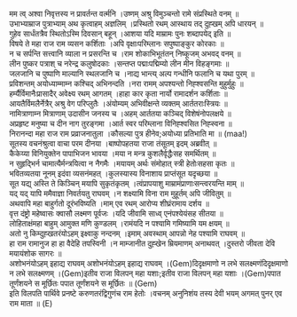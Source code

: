 

  
मम त्व् अश्वा निवृत्तस्य न प्रावर्तन्त वर्त्मनि ।उष्णम् अश्रु विमुञ्चन्तो रामे संप्रस्थिते वनम्  ॥   
उभाभ्याम्राज पुत्राभ्याम् अथ कृत्वाहम् अज्ञलिम् ।प्रस्थितो रथम् आस्थाय तद् दुह्खम् अपि धारयन्  ॥   
गुहेव सार्धंतत्रैव स्थितोऽस्मि दिवसान् बहून् ।आशया यदि माम्रामः पुनः शब्दापयेद् इति  ॥   
विषये ते महा राज राम व्यसन कर्शिताः ।अपि वृक्षाःपरिम्लानः सपुष्पाङ्कुर कोरकाः  ॥   
न च सर्पन्ति सत्त्वानि व्याला न प्रसरन्ति च ।राम शोकाभिभूतंतन् निष्कूजम् अभवद् वनम्  ॥   
लीन पुष्कर पत्राश् च नरेन्द्र कलुषोदकाः ।सन्तप्त पद्माःपद्मिम्यो लीन मीन विहङ्गमाः  ॥   
जलजानि च पुष्पाणि माल्यानि स्थलजानि च ।नाद्य भान्त्य् अल्प गन्धीनि फलानि च यथा पुरम्  ॥   
प्रविशन्तम् अयोध्याम्माम्न कश्चिद् अभिनन्दति ।नरा रामम् अपश्यन्तो निह्श्वसन्ति मुहुर्मुहुः  ॥   
हर्म्यैर्विमानैःप्रासादैर् अवेक्ष्य रथम् आगतम् ।हाहा कार कृता नार्यो रामादर्शन कर्शिताः  ॥   
आयतैर्विमलैर्नेत्रैर् अश्रु वेग परिप्लुतैः ।अंयोम्यम् अभिवीक्षन्ते व्यक्तम् आर्ततराःस्त्रियः  ॥   
नामित्राणाम्न मित्राणाम् उदासीन जनस्य च ।अहम् आर्ततया कञ्चिद् विशेषंनोपलक्षये  ॥   
अप्रहृष्ट मनुष्या च दीन नाग तुरङ्गमा ।आर्त स्वर परिम्लाना विनिह्श्वसित निह्स्वना  ॥   
निरानन्दा महा राज राम प्रव्राजनातुला ।कौसल्या पुत्र हीनेव;अयोध्या प्रतिभाति मा  ॥ (maa!)  
सूतस्य वचनंश्रुत्वा वाचा परम दीनया ।बाष्पोपहतया राजा तंसूतम् इदम् अब्रवीत्  ॥   
कैकेय्या विनियुक्तेन पापाभिजन भावया ।मया न मन्त्र कुशलैर्वृद्धैःसह समर्थितम्  ॥   
न सुहृद्भिर्न चामात्यैर्मन्त्रयित्वा न नैगमैः ।मयायम् अर्थः संमोहात् स्त्री हेतोःसहसा कृतः  ॥   
भवितव्यतया नूनम् इदंवा व्यसनंमहत् ।कुलस्यास्य विनाशाय प्राप्तंसूत यदृच्छया  ॥   
सूत यद्य् अस्ति ते किञ्चिन् मयापि सुकृतंकृतम् ।त्वंप्रापयाशु माम्रामंप्राणाःसन्त्वरयन्ति माम्  ॥   
यद् यद् यापि ममैवाज्ञा निवर्तयतु राघवम् ।न शक्ष्यामि विना राम मुहूर्तम् अपि जीवितुम्  ॥   
अथवापि महा बाहुर्गतो दूरंभविष्यति ।माम् एव रथम् आरोप्य शीघ्रंरामाय दर्शय  ॥   
वृत्त दंष्ट्रो महेष्वासः क्वासौ लक्ष्मण पूर्वजः ।यदि जीवामि साध्व् एनंपश्येयंसह सीतया  ॥   
लोहिताक्षंमहा बाहुम् आमुक्त मणि कुण्डलम् ।रामंयदि न पश्यामि गमिष्यामि यम क्षयम्  ॥   
अतो नु किम्दुह्खतरंयोऽहम् इक्ष्वाकु नन्दनम् ।इमाम् अवस्थाम् आपन्नो नेह पश्यामि राघवम्  ॥   
हा राम रामानुज हा हा वैदेहि तपस्विनी ।न माम्जानीत दुह्खेन म्रियमाणम् अनाथवत् ।दुस्तरो जीवता देवि मयायंशोक सागरः  ॥   
अशोभनंयोऽहम् इहाद्य राघवम् अशोभनंयोऽहम् इहाद्य राघवम् ।(Gem)दिदृक्षमाणो न लभे सलक्ष्मणंदिदृक्षमाणो न लभे सलक्ष्मणम् ।(Gem)इतीव राजा विलपन् महा यशाः;इतीव राजा विलपन् महा यशाः ।(Gem)पपात तूर्णंशयने स मूर्छितः पपात तूर्णंशयने स मूर्छितः  ॥ (Gem)  
इति विलपति पार्थिवे प्रनष्टे करुणतरंद्विगुणंच राम हेतोः ।वचनम् अनुनिशंय तस्य देवी भयम् अगमत् पुनर् एव राम माता  ॥ (E)  
